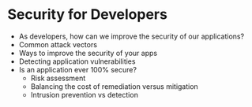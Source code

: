 # Security for Developers

* As developers, how can we improve the security of our applications?
* Common attack vectors
* Ways to improve the security of your apps
* Detecting application vulnerabilities
* Is an application ever 100% secure?
    * Risk assessment
    * Balancing the cost of remediation versus mitigation
    * Intrusion prevention vs detection
